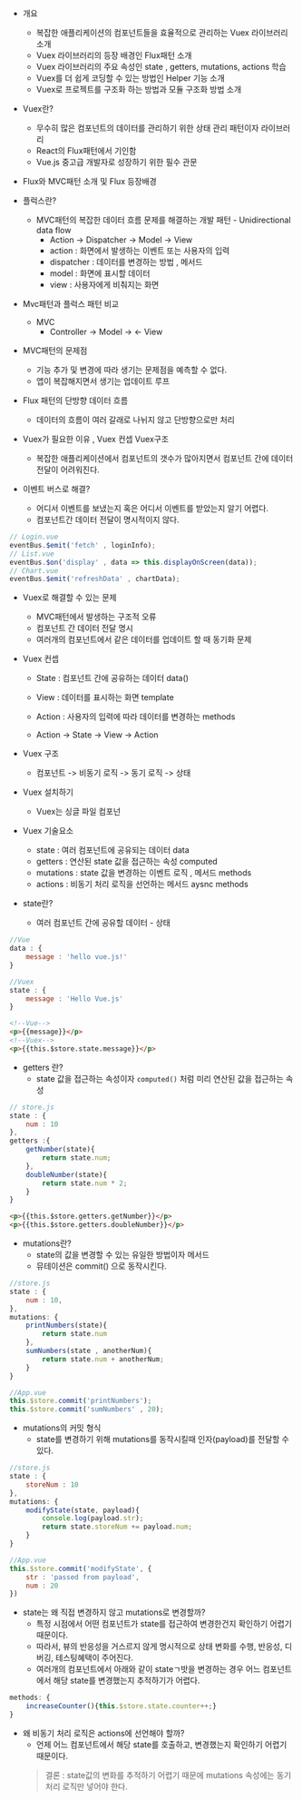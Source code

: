 - 개요
    - 복잡한 애플리케이션의 컴포넌트들을 효율적으로 관리하는 Vuex 라이브러리 소개
    - Vuex 라이브러리의 등장 배경인 Flux패턴 소개
    - Vuex 라이브러리의 주요 속성인 state , getters, mutations, actions 학습
    - Vuex를 더 쉽게 코딩할 수 있는 방법인 Helper 기능 소개
    - Vuex로 프로젝트를 구조화 하는 방법과 모듈 구조화 방법 소개

    
- Vuex란?
    - 무수히 많은 컴포넌트의 데이터를 관리하기 위한 상태 관리 패턴이자 라이브러리
    - React의 Flux패턴에서 기인함
    - Vue.js 중고급 개발자로 성장하기 위한 필수 관문
    
- Flux와 MVC패턴 소개 및 Flux 등장배경

- 플럭스란?
    - MVC패턴의 복잡한 데이터 흐름 문제를 해결하는 개발 패턴 - Unidirectional data flow
        - Action -> Dispatcher -> Model -> View 
        - action : 화면에서 발생하는 이벤트 또는 사용자의 입력
        - dispatcher : 데이터를 변경하는 방법 , 메서드
        - model : 화면에 표시할 데이터
        - view : 사용자에게 비춰지는 화면

- Mvc패턴과 플럭스 패턴 비교
    - MVC
        - Controller -> Model -> <- View
    
- MVC패턴의 문제점
    - 기능 추가 및 변경에 따라 생기는 문제점을 예측할 수 없다.
    - 앱이 복잡해지면서 생기는 업데이트 루프
    
- Flux 패턴의 단방향 데이터 흐름
    - 데이터의 흐름이 여러 갈래로 나뉘지 않고 단방향으로만 처리


- Vuex가 필요한 이유 , Vuex 컨셉 Vuex구조
    - 복잡한 애플리케이션에서 컴포넌트의 갯수가 많아지면서 컴포넌트 간에 데이터 전달이 어려워진다.
    
- 이벤트 버스로 해결?
    - 어디서 이벤트를 보냈는지 혹은 어디서 이벤트를 받았는지 알기 어렵다.
    - 컴포넌트간 데이터 전달이 명시적이지 않다.
```javascript
// Login.vue
eventBus.$emit('fetch' , loginInfo);
// List.vue
eventBus.$on('display' , data => this.displayOnScreen(data));
// Chart.vue
eventBus.$emit('refreshData' , chartData);
```

- Vuex로 해결할 수 있는 문제
    - MVC패턴에서 발생하는 구조적 오류
    - 컴포넌트 간 데이터 전달 명시
    - 여러개의 컴포넌트에서 같은 데이터를 업데이트 할 때 동기화 문제
    
    
- Vuex 컨셉
    - State : 컴포넌트 간에 공유하는 데이터 data()
    - View : 데이터를 표시하는 화면 template
    - Action : 사용자의 입력에 따라 데이터를 변경하는 methods
    
    - Action -> State -> View -> Action
    
- Vuex 구조
    - 컴포넌트 -> 비동기 로직 -> 동기 로직 -> 상태
    

- Vuex 설치하기
    - Vuex는 싱글 파일 컴포넌
    
    
- Vuex 기술요소
    - state : 여러 컴포넌트에 공유되는 데이터 data
    - getters : 연산된 state 값을 접근하는 속성 computed
    - mutations : state 값을 변경하는 이벤트 로직  , 메서드 methods
    - actions : 비동기 처리 로직을 선언하는 메서드 aysnc methods
    
- state란?
    - 여러 컴포넌트 간에 공유할 데이터 - 상태
```javascript
//Vue
data : {
    message : 'hello vue.js!'
}

//Vuex
state : {
    message : 'Hello Vue.js'
}
```
```html
<!--Vue-->
<p>{{message}}</p>
<!--Vuex-->
<p>{{this.$store.state.message}}</p>
```

- getters 란?
    - state 값을 접근하는 속성이자 `computed()` 처럼 미리 연산된 값을 접근하는 속성
    
```javascript
// store.js
state : {
    num : 10
},
getters :{
    getNumber(state){
        return state.num;
    },
    doubleNumber(state){
        return state.num * 2;
    }
}
```
```html
<p>{{this.$store.getters.getNumber}}</p>
<p>{{this.$store.getters.doubleNumber}}</p>
```


- mutations란?
    - state의 값을 변경할 수 있는 유일한 방법이자 메서드
    - 뮤테이션은 commit() 으로 동작시킨다.


```javascript
//store.js
state : {
    num : 10,
},
mutations: {
    printNumbers(state){
        return state.num
    },
    sumNumbers(state , anotherNum){
        return state.num + anotherNum;
    }
}

//App.vue
this.$store.commit('printNumbers');
this.$store.commit('sumNumbers' , 20);
```

- mutations의 커밋 형식
    - state를 변경하기 위해 mutations를 동작시킬때 인자(payload)를 전달할 수 있다.

```javascript
//store.js
state : {
    storeNum : 10
},
mutations: {
    modifyState(state, payload){
        console.log(payload.str);
        return state.storeNum += payload.num;
    }
}

//App.vue
this.$store.commit('modifyState', {
    str : 'passed from payload',
    num : 20
})
```

- state는 왜 직접 변경하지 않고 mutations로 변경할까?
    - 특정 시점에서 어떤 컴포넌트가 state를 접근하여 변경한건지 확인하기 어렵기 때문이다.
    - 따라서, 뷰의 반응성을 거스르지 않게 명시적으로 상태 변화를 수행, 반응성, 디버깅, 테스팅혜택이 주어진다.
    - 여러개의 컴포넌트에서 아래와 같이 stateㄱ밧을 변경하는 경우 어느 컴포넌트에서 해당 state를 변경했는지 추적하기가 어렵다.

```javascript
methods: {
    increaseCounter(){this.$store.state.counter++;}
}
```

- 왜 비동기 처리 로직은 actions에 선언해야 할까?
    - 언제 어느 컴포넌트에서 해당 state를 호출하고, 변경했는지 확인하기 어렵기 때문이다.
    > 결론 : state값의 변화를 추적하기 어렵기 때문에 mutations 속성에는 동기 처리 로직만 넣어야 한다.